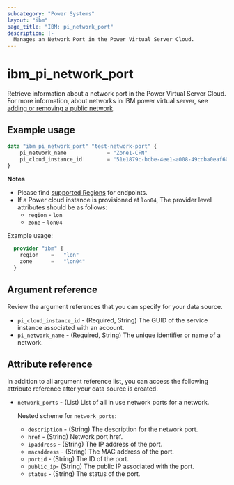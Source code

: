```yaml
---
subcategory: "Power Systems"
layout: "ibm"
page_title: "IBM: pi_network_port"
description: |-
  Manages an Network Port in the Power Virtual Server Cloud. 
---
```


# ibm_pi_network_port
Retrieve information about a network port in the Power Virtual Server Cloud. For more information, about networks in IBM power virtual server, see [adding or removing a public network](https://cloud.ibm.com/docs/power-iaas?topic=power-iaas-modifying-server#adding-removing-network).

## Example usage
```terraform
data "ibm_pi_network_port" "test-network-port" {
    pi_network_name             = "Zone1-CFN"
    pi_cloud_instance_id        = "51e1879c-bcbe-4ee1-a008-49cdba0eaf60"
}
```

**Notes**
- Please find [supported Regions](https://cloud.ibm.com/apidocs/power-cloud#endpoint) for endpoints.
- If a Power cloud instance is provisioned at `lon04`, The provider level attributes should be as follows:
  - `region` - `lon`
  - `zone` - `lon04`
  
Example usage:
  ```terraform
    provider "ibm" {
      region    =   "lon"
      zone      =   "lon04"
    }
  ```

## Argument reference
Review the argument references that you can specify for your data source.

- `pi_cloud_instance_id` - (Required, String) The GUID of the service instance associated with an account.
- `pi_network_name` - (Required, String) The unique identifier or name of a network.

## Attribute reference
In addition to all argument reference list, you can access the following attribute reference after your data source is created.

- `network_ports` - (List) List of all in use network ports for a network.

  Nested scheme for `network_ports`:
  - `description` - (String) The description for the network port.
  - `href` - (String) Network port href.
  - `ipaddress` - (String) The IP address of the port.
  - `macaddress` - (String) The MAC address of the port.
  - `portid` - (String) The ID of the port.
  - `public_ip`- (String) The public IP associated with the port.
  - `status` - (String) The status of the port.
